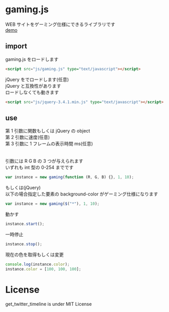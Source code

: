 # gaming.js

WEB サイトをゲーミング仕様にできるライブラリです<br>
[demo](https://fa0311.github.io/gaming.js/demo.html)
<br>

## import

gaming.js をロードします

```html
<script src="js/gaming.js" type="text/javascript"></script>
```

jQuery をでロードします(任意)<br>
jQuery と互換性があります<br>
ロードしなくても動きます

```html
<script src="js/jquery-3.4.1.min.js" type="text/javascript"></script>
```

## use

第 1 引数に関数もしくは jQuery の object<br>
第 2 引数に速度(任意)<br>
第 3 引数に 1 フレームの表示時間 ms(任意)<br><br><br>
引数には R G B の 3 つが与えられます<br>
いずれも int 型の 0-254 までです

```js
var instance = new gaming(function (R, G, B) {}, 1, 10);
```

もしくは(jQuery)<br>
以下の場合指定した要素の background-color がゲーミング仕様になります

```js
var instance = new gaming($("*"), 1, 10);
```

動かす

```js
instance.start();
```

一時停止

```js
instance.stop();
```

現在の色を取得もしくは変更

```js
console.log(instance.color);
instance.color = [100, 100, 100];
```

# License

get_twitter_timeline is under MIT License
